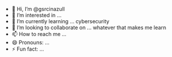 - 👋 Hi, I’m @gsrcinazull
- 👀 I’m interested in ...
- 🌱 I’m currently learning ... cybersecurity
- 💞️ I’m looking to collaborate on ... whatever that makes me learn
- 📫 How to reach me ...
- 😄 Pronouns: ...
- ⚡ Fun fact: ...

<!---
gsrcinazull/gsrcinazull is a ✨ special ✨ repository because its `README.md` (this file) appears on your GitHub profile.
You can click the Preview link to take a look at your changes.
--->
